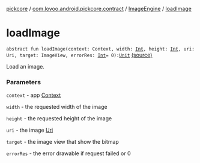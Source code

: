 [pickcore](../../index.md) / [com.lovoo.android.pickcore.contract](../index.md) / [ImageEngine](index.md) / [loadImage](./load-image.md)

# loadImage

`abstract fun loadImage(context: Context, width: `[`Int`](https://kotlinlang.org/api/latest/jvm/stdlib/kotlin/-int/index.html)`, height: `[`Int`](https://kotlinlang.org/api/latest/jvm/stdlib/kotlin/-int/index.html)`, uri: Uri, target: ImageView, errorRes: `[`Int`](https://kotlinlang.org/api/latest/jvm/stdlib/kotlin/-int/index.html)` = 0): `[`Unit`](https://kotlinlang.org/api/latest/jvm/stdlib/kotlin/-unit/index.html) [(source)](https://github.com/lovoo/android-pickpic/blob/master/pickcore/src/main/kotlin/com/lovoo/android/pickcore/contract/ImageEngine.kt#L36)

Load an image.

### Parameters

`context` - app [Context](#)

`width` - the requested width of the image

`height` - the requested height of the image

`uri` - the image [Uri](#)

`target` - the image view that show the bitmap

`errorRes` - the error drawable if request failed or 0